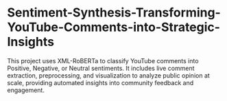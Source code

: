 # Sentiment-Synthesis-Transforming-YouTube-Comments-into-Strategic-Insights
This project uses XML-RoBERTa to classify YouTube comments into Positive, Negative, or Neutral sentiments. It includes live comment extraction, preprocessing, and visualization to analyze public opinion at scale, providing automated insights into community feedback and engagement.

